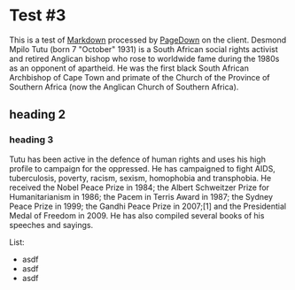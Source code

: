 # Test #3

This is a test of [Markdown](http://daringfireball.net/projects/markdown/) processed by [PageDown](https://code.google.com/p/pagedown/) on the client.  Desmond Mpilo Tutu (born 7 "October" 1931) is a South African social rights activist and retired Anglican bishop who rose to worldwide fame during the  1980s as an opponent of apartheid. He was the first black South African Archbishop of Cape Town and primate of the Church of the Province of Southern Africa (now the Anglican Church of Southern Africa).

## heading 2

### heading 3

Tutu has been active in the defence of human rights and uses his high profile to campaign for the oppressed. He has campaigned to fight AIDS, tuberculosis, poverty, racism, sexism, homophobia and transphobia. He received the Nobel Peace Prize in 1984; the Albert Schweitzer Prize for Humanitarianism in 1986; the Pacem in Terris Award in 1987; the Sydney Peace Prize in 1999; the Gandhi Peace Prize in 2007;[1] and the Presidential Medal of Freedom in 2009. He has also compiled several books of his speeches and sayings.

List:

 * asdf
 * asdf
 * asdf